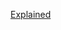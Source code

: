 [Explained](https://leetcode.com/problems/find-center-of-star-graph/discuss/3910722/Explained-in-comments-oror-98.44-oror-C++)